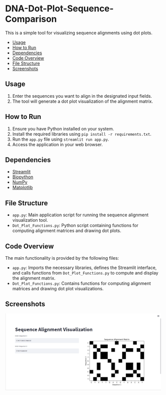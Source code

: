 # DNA-Dot-Plot-Sequence-Comparison

This is a simple tool for visualizing sequence alignments using dot plots. 

- [Usage](#Usage)
- [How to Run](#How-to-Run)
- [Dependencies](#Dependencies)
- [Code Overview](#Code-Overview)
- [File Structure](#File-Structure)
- [Screenshots](#screenshots)
  
## Usage

1. Enter the sequences you want to align in the designated input fields.
2. The tool will generate a dot plot visualization of the alignment matrix.

## How to Run

1. Ensure you have Python installed on your system.
2. Install the required libraries using `pip install -r requirements.txt`.
3. Run the `app.py` file using `streamlit run app.py`.
4. Access the application in your web browser.

## Dependencies

- [Streamlit](https://streamlit.io/)
- [Biopython](https://biopython.org/)
- [NumPy](https://numpy.org/)
- [Matplotlib](https://matplotlib.org/)

## File Structure

- `app.py`: Main application script for running the sequence alignment visualization tool.
- `Dot_Plot_Functions.py`: Python script containing functions for computing alignment matrices and drawing dot plots.

## Code Overview

The main functionality is provided by the following files:

- `app.py`: Imports the necessary libraries, defines the Streamlit interface, and calls functions from `Dot_Plot_Functions.py` to compute and display the alignment matrix.
- `Dot_Plot_Functions.py`: Contains functions for computing alignment matrices and drawing dot plot visualizations.

## Screenshots
![main widow](./Screenshots/review.png)

